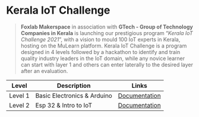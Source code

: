 # Kerala IoT Challenge

> **Foxlab Makerspace** in association with **GTech - Group of Technology Companies in Kerala** is launching our prestigious program  “*Kerala IoT Challenge 2021*”,  with a vision to mould 100 IoT experts in Kerala, hosting on the MuLearn platform. Kerala IoT Challenge is a program designed in 4 levels followed by a hackathon to identify and train quality industry leaders in the IoT domain, while any novice learner can start with layer 1 and others can enter laterally to the desired layer after an evaluation.

| Level | Description | Links |
| ----- | ------------ | ----- |
| Level 1 | Basic Electronics & Arduino | [Documentation](https://ananthanrj.github.io/Kerala-IoT-Challenge/Level1)
| Level 2 | Esp 32 & Intro to IoT | [Documentation](https://ananthanrj.github.io/Kerala-IoT-Challenge/Level2)
